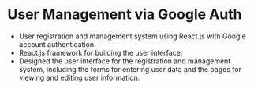 # User Management via Google Auth
- User registration and management system using React.js with Google account authentication.
- React.js framework for building the user interface.
- Designed the user interface for the registration and management system, including the forms for entering user data and the pages for viewing and editing user information.
